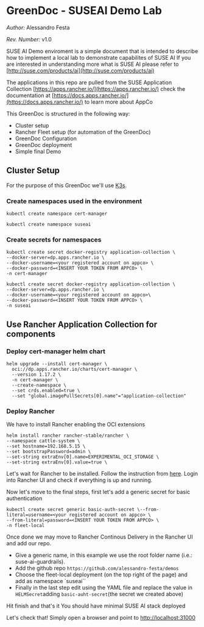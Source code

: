 
# GreenDoc - SUSEAI Demo Lab

*Author:* Alessandro Festa

*Rev. Number:* v1.0

SUSE AI Demo enviroment is a simple document that is intended to describe how to implement a local lab to demonstrate capabilites of SUSE AI 
If you are interested in understanding more what is SUSE AI please refer to [http://suse.com/products/ai](http://suse.com/products/ai)

The applications in this repo are pulled from the SUSE Application Collection [https://apps.rancher.io/](https://apps.rancher.io/) check the documentation at [https://docs.apps.rancher.io/](https://docs.apps.rancher.io/) to learn more about AppCo

This GreenDoc is structured in the following way:

* Cluster setup
* Rancher Fleet setup (for automation of the GreenDoc)
* GreenDoc Configuration
* GreenDoc deployment
* Simple final Demo


## Cluster Setup

For the purpose of this GreenDoc we'll use [K3s](https://k3s.io).

### Create namespaces used in the environment

```SHELL
kubectl create namespace cert-manager
```
```SHELL
kubectl create namespace suseai
```

### Create secrets for namespaces

```SHELL
kubectl create secret docker-registry application-collection \
--docker-server=dp.apps.rancher.io \
--docker-username=<your registered account on appco> \
--docker-password=<INSERT YOUR TOKEN FROM APPCO> \
-n cert-manager
```

```SHELL
kubectl create secret docker-registry application-collection \
--docker-server=dp.apps.rancher.io \
--docker-username=<your registered account on appco>\
--docker-password=<INSERT YOUR TOKEN FROM APPCO> \
-n suseai
```

## Use Rancher Application Collection for components

### Deploy cert-manager helm chart

```SHELL
helm upgrade --install cert-manager \
  oci://dp.apps.rancher.io/charts/cert-manager \
  --version 1.17.2 \
  -n cert-manager \
  --create-namespace \
  --set crds.enabled=true \
  --set "global.imagePullSecrets[0].name"="application-collection"
```

### Deploy Rancher

We have to install Rancher enabling the OCI extensions
```SHELL
helm install rancher rancher-stable/rancher \
--namespace cattle-system \
--set hostname=192.168.5.15 \
--set bootstrapPassword=admin \
--set-string extraEnv[0].name=EXPERIMENTAL_OCI_STORAGE \
--set-string extraEnv[0].value=true \
```
Let's wait for Rancher to be installed. Follow the instruction from [here](https://ranchermanager.docs.rancher.com/getting-started/quick-start-guides/deploy-rancher-manager/helm-cli#install-rancher-with-helm).
Login into Rancher UI and check if everything is up and running.

Now let's move to the final steps, first let's add a generic secret for basic authentication

```SHELL
kubectl create secret generic basic-auth-secret \--from-literal=username=<your registered account on appco> \
--from-literal=password=<INSERT YOUR TOKEN FROM APPCO> \
-n fleet-local
```
Once done we may move to Rancher Continous Delivery in the Rancher UI and add our repo.

* Give a generic name, in this example we use the root folder name (i.e.: suse-ai-guardrails).
* Add the github repo `https://github.com/alessandro-festa/demos`
* Choose the fleet-local deployment (on the top right of the page) and add as namespace `suseai``
* Finally in the last step edit using the YAML file and replace the value in `HELMSecret`adding `basic-auht-secret`(the secret we created above)

Hit finish and that's it You should have minimal SUSE AI stack deployed

Let's check that! Simply open a browser and point to [http://localhost:31000](http://localhost:31000)

